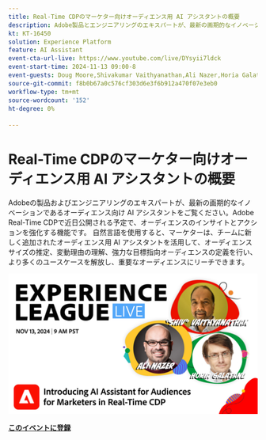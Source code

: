 ```yaml
---
title: Real-Time CDPのマーケター向けオーディエンス用 AI アシスタントの概要
description: Adobe製品とエンジニアリングのエキスパートが、最新の画期的なイノベーションであるオーディエンス用 AI アシスタントを見ることができます。Adobe Real-Time CDPに近日公開されるので、オーディエンスのインサイトとアクションを強化できます。
kt: KT-16450
solution: Experience Platform
feature: AI Assistant
event-cta-url-live: https://www.youtube.com/live/DYsyii7ldck
event-start-time: 2024-11-13 09:00-8
event-guests: Doug Moore,Shivakumar Vaithyanathan,Ali Nazer,Horia Galatanu
source-git-commit: f8b0b67a0c576cf303d6e3f6b912a470f07e3eb0
workflow-type: tm+mt
source-wordcount: '152'
ht-degree: 0%

---
```


# Real-Time CDPのマーケター向けオーディエンス用 AI アシスタントの概要

Adobeの製品およびエンジニアリングのエキスパートが、最新の画期的なイノベーションであるオーディエンス向け AI アシスタントをご覧ください。Adobe Real-Time CDPで近日公開される予定で、オーディエンスのインサイトとアクションを強化する機能です。 自然言語を使用すると、マーケターは、チームに新しく追加されたオーディエンス用 AI アシスタントを活用して、オーディエンスサイズの推定、変動理由の理解、強力な目標指向オーディエンスの定義を行い、より多くのユースケースを解放し、重要なオーディエンスにリーチできます。

[![ExL LIVE 2024 年 11 月 13 日 ](assets/WebBanner_nov13_2024.jpg)](https://engage.adobe.com/ExpLeagueLive-241113.html)

[**このイベントに登録**](https://engage.adobe.com/ExpLeagueLive-241113.html)
